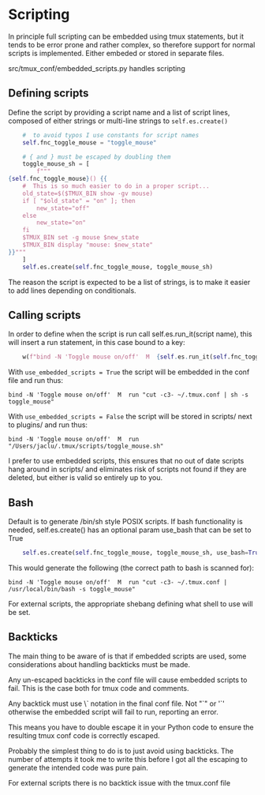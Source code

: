 # Scripting

In principle full scripting can be embedded using tmux statements, but it
tends to be error prone and rather complex, so therefore support for
normal scripts is implemented. Either embeded or stored in separate
files.

src/tmux_conf/embedded_scripts.py handles scripting

## Defining scripts

Define the script by providing a script name and a list of script lines,
composed of either strings or multi-line strings to `self.es.create()`

```python
    #  to avoid typos I use constants for script names
    self.fnc_toggle_mouse = "toggle_mouse"

    # { and } must be escaped by doubling them
    toggle_mouse_sh = [
        f"""
{self.fnc_toggle_mouse}() {{
    #  This is so much easier to do in a proper script...
    old_state=$($TMUX_BIN show -gv mouse)
    if [ "$old_state" = "on" ]; then
        new_state="off"
    else
        new_state="on"
    fi
    $TMUX_BIN set -g mouse $new_state
    $TMUX_BIN display "mouse: $new_state"
}}"""
    ]
    self.es.create(self.fnc_toggle_mouse, toggle_mouse_sh)
```

The reason the script is expected to be a list of strings, is to make it
easier to add lines depending on conditionals.

## Calling scripts

In order to define when the script is run call self.es.run_it(script name),
this will insert a run statement, in this case bound to a key:

```python
    w(f"bind -N 'Toggle mouse on/off'  M  {self.es.run_it(self.fnc_toggle_mouse)}")
```

With `use_embedded_scripts = True` the script will be embedded in the
conf file and run thus:

```tmux
bind -N 'Toggle mouse on/off'  M  run "cut -c3- ~/.tmux.conf | sh -s toggle_mouse"
```

With `use_embedded_scripts = False` the script will be stored in scripts/
next to plugins/ and run thus:

```tmux
bind -N 'Toggle mouse on/off'  M  run "/Users/jaclu/.tmux/scripts/toggle_mouse.sh"
```

I prefer to use embedded scripts, this ensures that no out of date
scripts hang around in scripts/ and eliminates risk of scripts not found
if they are deleted, but either is valid so entirely up to you.

## Bash

Default is to generate /bin/sh style POSIX scripts. If bash functionality
is needed, self.es.create() has an optional param use_bash that can be
set to True

```python
    self.es.create(self.fnc_toggle_mouse, toggle_mouse_sh, use_bash=True)
```

This would generate the following (the correct path to bash is scanned
for):

```tmux
bind -N 'Toggle mouse on/off'  M  run "cut -c3- ~/.tmux.conf | /usr/local/bin/bash -s toggle_mouse"
```

For external scripts, the appropriate shebang defining what shell to use
will be set.

## Backticks

The main thing to be aware of is that if embedded scripts are used,
some considerations about handling backticks must be made.

Any un-escaped backticks in the conf file will cause embedded scripts to
fail. This is the case both for tmux code and comments.

Any backtick must use \\\` notation in the final conf file.
Not "\`" or '\`' otherwise the embedded script will fail to run,
reporting an error.

This means you have to double escape it in your Python code to ensure
the resulting tmux conf code is correctly escaped.

Probably the simplest thing to do is to just avoid using backticks. 
The number of attempts it took me to write this before I got all the escaping to 
generate the intended code was pure pain.

For external scripts there is no backtick issue with the tmux.conf file
